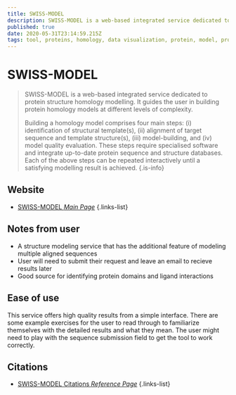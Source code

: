 ```yaml
---
title: SWISS-MODEL
description: SWISS-MODEL is a web-based integrated service dedicated to protein structure homology modelling.
published: true
date: 2020-05-31T23:14:59.215Z
tags: tool, proteins, homology, data visualization, protein, model, protein domain, modeling
---
```


# SWISS-MODEL

> SWISS-MODEL is a web-based integrated service dedicated to protein structure homology modelling. It guides the user in building protein homology models at different levels of complexity.
> 
> Building a homology model comprises four main steps: (i) identification of structural template(s), (ii) alignment of target sequence and template structure(s), (iii) model-building, and (iv) model quality evaluation. These steps require specialised software and integrate up-to-date protein sequence and structure databases. Each of the above steps can be repeated interactively until a satisfying modelling result is achieved.
{.is-info}


## Website

- [SWISS-MODEL *Main Page*](https://swissmodel.expasy.org/interactive)
{.links-list}

## Notes from user
-  A structure modeling service that has the additional feature of modeling multiple aligned sequences
- User will need to submit their request and leave an email to recieve results later
- Good source for identifying protein domains and ligand interactions

## Ease of use

This service offers high quality results from a simple interface. There are some example exercises for the user to read through to familiarize themselves with the detailed results and what they mean. The user might need to play with the sequence submission field to get the tool to work correctly.

## Citations

- [SWISS-MODEL Citations *Reference Page*](https://swissmodel.expasy.org/docs/references)
{.links-list}


